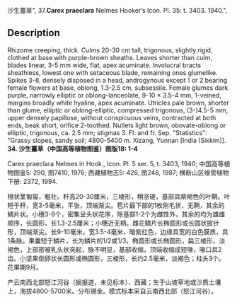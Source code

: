 沙生薹草",
37.**Carex praeclara** Nelmes Hooker’s Icon. Pl. 35: t. 3403. 1940.",

## Description
Rhizome creeping, thick. Culms 20-30 cm tall, trigonous, slightly rigid, clothed at base with purple-brown sheaths. Leaves shorter than culm, blades linear, 3-5 mm wide, flat, apex acuminate. Involucral bracts sheathless, lowest one with setaceous blade, remaining ones glumelike. Spikes 3-8, densely disposed in a head, androgynous except 1 or 2 bearing female flowers at base, oblong, 1.3-2.5 cm, subsessile. Female glumes dark purple, narrowly elliptic or oblong-lanceolate, 9-10 × 3.5-4 mm, 1-veined, margins broadly white hyaline, apex acuminate. Utricles pale brown, shorter than glume, elliptic or oblong-elliptic, compressed trigonous, (3-)4.5-5 mm, upper densely papillose, without conspicuous veins, contracted at both ends, beak short, orifice 2-toothed. Nutlets light brown, obovate-oblong or elliptic, trigonous, ca. 2.5 mm; stigmas 3. Fl. and fr. Sep.
  "Statistics": "Grassy slopes, sandy soil; 4800-5400 m. Xizang, Yunnan [India (Sikkim)].
**34. 沙生薹草（中国高等植物图鉴）图版18: 1-4**

Carex praeclara Nelmes in Hook., Icon. Pl. 5 ser. 5, t. 3403, 1940; 中国高等植物图鉴5: 290, 图7410, 1976; 西藏植物志5: 426, 图248, 1987; 横断山区维管植物下册: 2372, 1994.

根状茎匍匐，粗壮。秆高20-30厘米，三棱形，稍坚硬，基部具紫褐色的叶鞘。叶短于秆，宽3-5毫米，平张，顶端渐尖。苞片最下部的1枚刚毛状，无鞘，其余的鳞片状。小穗3-8个，密集呈头状花序，除基部1-2个为雌性外，其余的均为雄雌顺序，长圆形，长1.3-2.5厘米；小穗近无柄。雌花鳞片长椭圆形或长圆状披针形，顶端渐尖。长9-10毫米，宽3.5-4毫米，暗紫红色，边缘具宽的白色膜质，具1条脉。果囊短于鳞片，长为鳞片的1/2或1/3，椭圆形或长椭圆形，扁三棱形，淡褐色，上部密被乳头状突起，脉不明显，基部收缩，顶端收缩成短喙，喙口具2齿。小坚果倒卵状长圆形或椭圆形，三棱形，长约2.5毫米，淡褐色；柱头3个。花果期9月。

产云南西北部怒江河谷（据报道，未见标本）、西藏；生于山坡草地或沙质土壤上，海拔4800-5700米。分布锡金。模式标本采自云南西北部（怒江河谷）。
